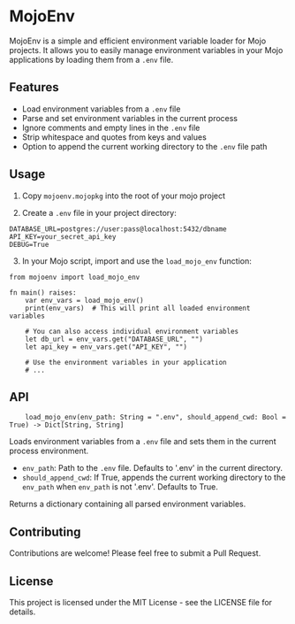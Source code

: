 # MojoEnv

MojoEnv is a simple and efficient environment variable loader for Mojo projects. It allows you to easily manage environment variables in your Mojo applications by loading them from a `.env` file.

## Features

- Load environment variables from a `.env` file
- Parse and set environment variables in the current process
- Ignore comments and empty lines in the `.env` file
- Strip whitespace and quotes from keys and values
- Option to append the current working directory to the `.env` file path

## Usage

1. Copy `mojoenv.mojopkg` into the root of your mojo project

2. Create a `.env` file in your project directory:

```
DATABASE_URL=postgres://user:pass@localhost:5432/dbname
API_KEY=your_secret_api_key
DEBUG=True
```

3. In your Mojo script, import and use the `load_mojo_env` function:

```mojo
from mojoenv import load_mojo_env

fn main() raises:
    var env_vars = load_mojo_env()
    print(env_vars)  # This will print all loaded environment variables

    # You can also access individual environment variables
    let db_url = env_vars.get("DATABASE_URL", "")
    let api_key = env_vars.get("API_KEY", "")

    # Use the environment variables in your application
    # ...
```

## API

```mojo
    load_mojo_env(env_path: String = ".env", should_append_cwd: Bool = True) -> Dict[String, String]
```

Loads environment variables from a `.env` file and sets them in the current process environment.

- `env_path`: Path to the `.env` file. Defaults to '.env' in the current directory.
- `should_append_cwd`: If True, appends the current working directory to the `env_path` when `env_path` is not '.env'. Defaults to True.

Returns a dictionary containing all parsed environment variables.

## Contributing

Contributions are welcome! Please feel free to submit a Pull Request.

## License

This project is licensed under the MIT License - see the LICENSE file for details.
